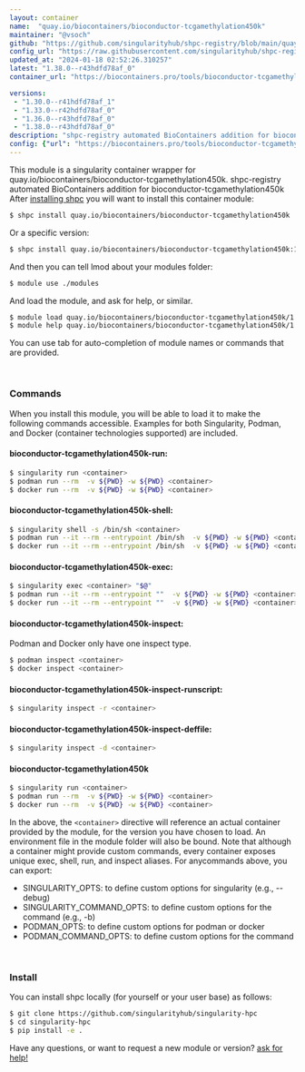 ```yaml
---
layout: container
name:  "quay.io/biocontainers/bioconductor-tcgamethylation450k"
maintainer: "@vsoch"
github: "https://github.com/singularityhub/shpc-registry/blob/main/quay.io/biocontainers/bioconductor-tcgamethylation450k/container.yaml"
config_url: "https://raw.githubusercontent.com/singularityhub/shpc-registry/main/quay.io/biocontainers/bioconductor-tcgamethylation450k/container.yaml"
updated_at: "2024-01-18 02:52:26.310257"
latest: "1.38.0--r43hdfd78af_0"
container_url: "https://biocontainers.pro/tools/bioconductor-tcgamethylation450k"

versions:
 - "1.30.0--r41hdfd78af_1"
 - "1.33.0--r42hdfd78af_0"
 - "1.36.0--r43hdfd78af_0"
 - "1.38.0--r43hdfd78af_0"
description: "shpc-registry automated BioContainers addition for bioconductor-tcgamethylation450k"
config: {"url": "https://biocontainers.pro/tools/bioconductor-tcgamethylation450k", "maintainer": "@vsoch", "description": "shpc-registry automated BioContainers addition for bioconductor-tcgamethylation450k", "latest": {"1.38.0--r43hdfd78af_0": "sha256:b5306e9da779df88f6c8358caf4f61f2f4c63cc85ab1c7cb333d03ac3dff43be"}, "tags": {"1.30.0--r41hdfd78af_1": "sha256:52e8265bb114fa1b72e55d800a0feb8f48e28aaa2659684cf6889ce731a66ef2", "1.33.0--r42hdfd78af_0": "sha256:02a820af2df6a84fc58d06725bc9b95c5571f271c0cabec2c07efa06f2d28909", "1.36.0--r43hdfd78af_0": "sha256:4dd5ee9391ff59707816e22426d19e78c51d83f9a20f6482c32b17bb28137471", "1.38.0--r43hdfd78af_0": "sha256:b5306e9da779df88f6c8358caf4f61f2f4c63cc85ab1c7cb333d03ac3dff43be"}, "docker": "quay.io/biocontainers/bioconductor-tcgamethylation450k"}
---
```


This module is a singularity container wrapper for quay.io/biocontainers/bioconductor-tcgamethylation450k.
shpc-registry automated BioContainers addition for bioconductor-tcgamethylation450k
After [installing shpc](#install) you will want to install this container module:


```bash
$ shpc install quay.io/biocontainers/bioconductor-tcgamethylation450k
```

Or a specific version:

```bash
$ shpc install quay.io/biocontainers/bioconductor-tcgamethylation450k:1.38.0--r43hdfd78af_0
```

And then you can tell lmod about your modules folder:

```bash
$ module use ./modules
```

And load the module, and ask for help, or similar.

```bash
$ module load quay.io/biocontainers/bioconductor-tcgamethylation450k/1.38.0--r43hdfd78af_0
$ module help quay.io/biocontainers/bioconductor-tcgamethylation450k/1.38.0--r43hdfd78af_0
```

You can use tab for auto-completion of module names or commands that are provided.

<br>

### Commands

When you install this module, you will be able to load it to make the following commands accessible.
Examples for both Singularity, Podman, and Docker (container technologies supported) are included.

#### bioconductor-tcgamethylation450k-run:

```bash
$ singularity run <container>
$ podman run --rm  -v ${PWD} -w ${PWD} <container>
$ docker run --rm  -v ${PWD} -w ${PWD} <container>
```

#### bioconductor-tcgamethylation450k-shell:

```bash
$ singularity shell -s /bin/sh <container>
$ podman run --it --rm --entrypoint /bin/sh  -v ${PWD} -w ${PWD} <container>
$ docker run --it --rm --entrypoint /bin/sh  -v ${PWD} -w ${PWD} <container>
```

#### bioconductor-tcgamethylation450k-exec:

```bash
$ singularity exec <container> "$@"
$ podman run --it --rm --entrypoint ""  -v ${PWD} -w ${PWD} <container> "$@"
$ docker run --it --rm --entrypoint ""  -v ${PWD} -w ${PWD} <container> "$@"
```

#### bioconductor-tcgamethylation450k-inspect:

Podman and Docker only have one inspect type.

```bash
$ podman inspect <container>
$ docker inspect <container>
```

#### bioconductor-tcgamethylation450k-inspect-runscript:

```bash
$ singularity inspect -r <container>
```

#### bioconductor-tcgamethylation450k-inspect-deffile:

```bash
$ singularity inspect -d <container>
```



#### bioconductor-tcgamethylation450k

```bash
$ singularity run <container>
$ podman run --rm  -v ${PWD} -w ${PWD} <container>
$ docker run --rm  -v ${PWD} -w ${PWD} <container>
```


In the above, the `<container>` directive will reference an actual container provided
by the module, for the version you have chosen to load. An environment file in the
module folder will also be bound. Note that although a container
might provide custom commands, every container exposes unique exec, shell, run, and
inspect aliases. For anycommands above, you can export:

 - SINGULARITY_OPTS: to define custom options for singularity (e.g., --debug)
 - SINGULARITY_COMMAND_OPTS: to define custom options for the command (e.g., -b)
 - PODMAN_OPTS: to define custom options for podman or docker
 - PODMAN_COMMAND_OPTS: to define custom options for the command

<br>

### Install

You can install shpc locally (for yourself or your user base) as follows:

```bash
$ git clone https://github.com/singularityhub/singularity-hpc
$ cd singularity-hpc
$ pip install -e .
```

Have any questions, or want to request a new module or version? [ask for help!](https://github.com/singularityhub/singularity-hpc/issues)